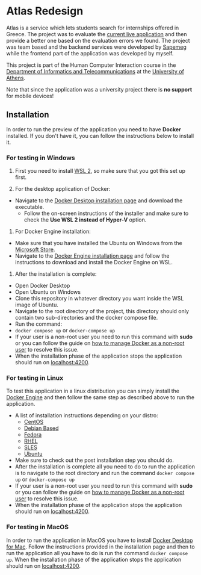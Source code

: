 # Atlas Redesign

Atlas is a service which lets students search for internships offered in Greece. The project was to evaluate the <a href="https://atlas.grnet.gr/" target="_blank">current live application</a> and then provide a better one based on the evaluation errors we found.
<a href="" target="_blank"></a>
The project was team based and the backend services were developed by <a href="https://github.com/Sapemeg" target="_blank">Sapemeg</a> while the frontend part of the application was developed by myself.

This project is part of the Human Computer Interaction course in the <a href="https://www.di.uoa.gr/en" target="_blank">Department of Informatics and Telecommunications</a> at the <a href="https://www.uoa.gr/" target="_blank">University of Athens</a>.

Note that since the application was a university project there is **no support** for mobile devices!

## Installation

In order to run the preview of the application you need to have **Docker** installed. If you don't have it, you can follow the instructions below to install it.

### For testing in Windows

1. First you need to install <a href="https://learn.microsoft.com/en-us/windows/wsl/install" target="_blank">WSL 2</a>, so make sure that you got this set up first.

2. For the desktop application of Docker:

- Navigate to the <a href="https://docs.docker.com/desktop/install/windows-install/" target="_blank">Docker Desktop installation page</a> and download the executable.
  - Follow the on-screen instructions of the installer and make sure to check the **Use WSL 2 instead of Hyper-V** option.

1. For Docker Engine installation:

- Make sure that you have installed the Ubuntu on Windows from the <a href="https://apps.microsoft.com/store/detail/ubuntu-on-windows/9NBLGGH4MSV6?hl=" target="_blank">Microsoft Store</a>.
- Navigate to the <a href="https://docs.docker.com/engine/install/ubuntu/" target="_blank">Docker Engine installation page</a> and follow the instructions to download and install the Docker Engine on WSL.

1. After the installation is complete:

- Open Docker Desktop
- Open Ubuntu on Windows
- Clone this repository in whatever directory you want inside the WSL image of Ubuntu.
- Navigate to the root directory of the project, this directory should only contain two sub-directories and the docker compose file.
- Run the command:
- `docker compose up` or `docker-compose up`
- If your user is a non-root user you need to run this command with **sudo** or you can follow the guide on <a href="https://docs.docker.com/engine/install/linux-postinstall/" target="_blank">how to manage Docker as a non-root user</a> to resolve this issue.
- When the installation phase of the application stops the application should run on <a href="http://localhost:4200" target="_blank">localhost:4200</a>.

### For testing in Linux

To test this application in a linux distribution you can simply install the <a href="https://docs.docker.com/engine/" target="_blank">Docker Engine</a> and then follow the same step as described above to run the application.

- A list of installation instructions depending on your distro:
  - <a href="https://docs.docker.com/engine/install/centos/" target="_blank">CentOS</a>
  - <a href="https://docs.docker.com/engine/install/debian/" target="_blank">Debian Based</a>
  - <a href="https://docs.docker.com/engine/install/fedora/" target="_blank">Fedora</a>
  - <a href="https://docs.docker.com/engine/install/rhel/" target="_blank">RHEL</a>
  - <a href="https://docs.docker.com/engine/install/sles/" target="_blank">SLES</a>
  - <a href="https://docs.docker.com/engine/install/ubuntu/" target="_blank">Ubuntu</a>
- Make sure to check out the post installation step you should do.
- After the installation is complete all you need to do to run the application is to navigate to the root directory and run the command `docker compose up` or `docker-compose up`
- If your user is a non-root user you need to run this command with **sudo** or you can follow the guide on <a href="https://docs.docker.com/engine/install/linux-postinstall/" target="_blank">how to manage Docker as a non-root user</a> to resolve this issue.
- When the installation phase of the application stops the application should run on <a href="http://localhost:4200" target="_blank">localhost:4200</a>.

### For testing in MacOS

In order to run the application in MacOS you have to install <a href="https://docs.docker.com/desktop/install/mac-install/" target="_blank">Docker Desktop for Mac</a>. Follow the instructions provided in the installation page and then to run the application all you have to do is run the command `docker compose up`. When the installation phase of the application stops the application should run on <a href="http://localhost:4200" target="_blank">localhost:4200</a>.
